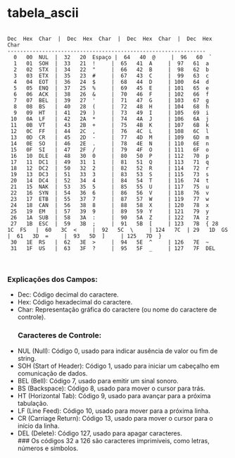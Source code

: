# tabela_ascii
<pre>
  <code>
Dec  Hex  Char  |  Dec  Hex  Char  |  Dec  Hex  Char  |  Dec  Hex  Char
---------------------------------------------------------------
  0   00  NUL  |  32   20  Espaço |  64   40  @     |  96   60  `
  1   01  SOH  |  33   21  !     |  65   41  A     |  97   61  a
  2   02  STX  |  34   22  "     |  66   42  B     |  98   62  b
  3   03  ETX  |  35   23  #     |  67   43  C     |  99   63  c
  4   04  EOT  |  36   24  $     |  68   44  D     | 100   64  d
  5   05  ENQ  |  37   25  %     |  69   45  E     | 101   65  e
  6   06  ACK  |  38   26  &     |  70   46  F     | 102   66  f
  7   07  BEL  |  39   27  '     |  71   47  G     | 103   67  g
  8   08  BS   |  40   28  (     |  72   48  H     | 104   68  h
  9   09  HT   |  41   29  )     |  73   49  I     | 105   69  i
 10   0A  LF   |  42   2A  *     |  74   4A  J     | 106   6A  j
 11   0B  VT   |  43   2B  +     |  75   4B  K     | 107   6B  k
 12   0C  FF   |  44   2C  ,     |  76   4C  L     | 108   6C  l
 13   0D  CR   |  45   2D  -     |  77   4D  M     | 109   6D  m
 14   0E  SO   |  46   2E  .     |  78   4E  N     | 110   6E  n
 15   0F  SI   |  47   2F  /     |  79   4F  O     | 111   6F  o
 16   10  DLE  |  48   30  0     |  80   50  P     | 112   70  p
 17   11  DC1  |  49   31  1     |  81   51  Q     | 113   71  q
 18   12  DC2  |  50   32  2     |  82   52  R     | 114   72  r
 19   13  DC3  |  51   33  3     |  83   53  S     | 115   73  s
 20   14  DC4  |  52   34  4     |  84   54  T     | 116   74  t
 21   15  NAK  |  53   35  5     |  85   55  U     | 117   75  u
 22   16  SYN  |  54   36  6     |  86   56  V     | 118   76  v
 23   17  ETB  |  55   37  7     |  87   57  W     | 119   77  w
 24   18  CAN  |  56   38  8     |  88   58  X     | 120   78  x
 25   19  EM   |  57   39  9     |  89   59  Y     | 121   79  y
 26   1A  SUB  |  58   3A  :     |  90   5A  Z     | 122   7A  z
 27   1B  ESC  |  59   3B  ;     |  91   5B  [     | 123   7B  { 28   1C  FS   |  60   3C  <     |  92   5C  \     | 124   7C  | 29   1D  GS   |  61   3D  =     |  93   5D  ]     | 125   7D  }
 30   1E  RS   |  62   3E  >     |  94   5E  ^     | 126   7E  ~
 31   1F  US   |  63   3F  ?     |  95   5F  _     | 127   7F  DEL
   </code>
 </pre>

### Explicações dos Campos:
<ul>
<li>Dec: Código decimal do caractere.</li>
<li>Hex: Código hexadecimal do caractere.</li>
<li>Char: Representação gráfica do caractere (ou nome do caractere de controle).</li>
  
### Caracteres de Controle:
<li>NUL (Null): Código 0, usado para indicar ausência de valor ou fim de string.</li>
<li>SOH (Start of Header): Código 1, usado para iniciar um cabeçalho em comunicação de dados.</li>
<li>BEL (Bell): Código 7, usado para emitir um sinal sonoro.</li>
<li>BS (Backspace): Código 8, usado para mover o cursor para trás.</li>
<li>HT (Horizontal Tab): Código 9, usado para avançar para a próxima tabulação.</li>
<li>LF (Line Feed): Código 10, usado para mover para a próxima linha.</li>
<li>CR (Carriage Return): Código 13, usado para mover o cursor para o início da linha.</li>
<li>DEL (Delete): Código 127, usado para apagar caracteres.</li>
### Os códigos 32 a 126 são caracteres imprimíveis, como letras, números e símbolos.
</ul>

